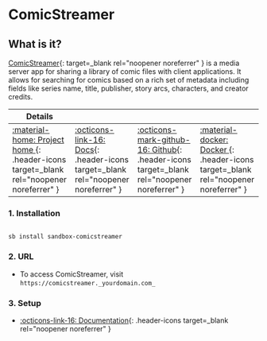 # ComicStreamer

## What is it?

[ComicStreamer](https://github.com/beville/ComicStreamer){: target=_blank rel="noopener noreferrer" } is a media server app for sharing a library of comic files with client applications. It allows for searching for comics based on a rich set of metadata including fields like series name, title, publisher, story arcs, characters, and creator credits.

| Details     |             |             |             |
|-------------|-------------|-------------|-------------|
| [:material-home: Project home ](https://github.com/beville/ComicStreamer){: .header-icons target=_blank rel="noopener noreferrer" } | [:octicons-link-16: Docs](https://github.com/beville/ComicStreamer){: .header-icons target=_blank rel="noopener noreferrer" } | [:octicons-mark-github-16: Github](https://github.com/beville/ComicStreamer){: .header-icons target=_blank rel="noopener noreferrer" } | [:material-docker: Docker ](https://registry.hub.docker.com/r/kalinon/comicstreamer){: .header-icons target=_blank rel="noopener noreferrer" }|

### 1. Installation

``` shell

sb install sandbox-comicstreamer

```

### 2. URL

- To access ComicStreamer, visit `https://comicstreamer._yourdomain.com_`

### 3. Setup

- [:octicons-link-16: Documentation](https://github.com/beville/ComicStreamer){: .header-icons target=_blank rel="noopener noreferrer" }
